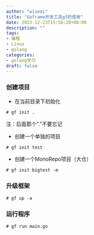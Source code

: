 ```yaml
---
author: "wiseai"
title: "Goframe开发工具gf的使用"
date: 2022-12-23T15:58:20+08:00
description: ""
tags:
- 编程
- Linux
- golang
categories:
- golang学习
draft: false
---
```


### 创建项目

- 在当前目录下初始化

`# gf init .`

注：后面那个"."不要忘记

- 创建一个单独的项目

`# gf init test`

- 创建一个MonoRepo项目（大仓）

`# gf init bigtest -m`

### 升级框架

`# gf up -a`

### 运行程序

`# gf run main.go`
